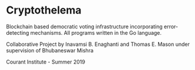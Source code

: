 # Cryptothelema
Blockchain based democratic voting infrastructure incorporating error-detecting mechanisms. All programs written in the Go language. 

Collaborative Project by Inavamsi B. Enaghanti and Thomas E. Mason under supervision of Bhubaneswar Mishra

Courant Institute - Summer 2019
